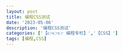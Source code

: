 ```yaml
---
layout: post
title: 编程CSS测试
date: '2023-05-06'
description: '编程CSS测试'
categories: ['【👉👉👉 编程专栏】','【CSS】']
tags: [编程,CSS]
---
```


